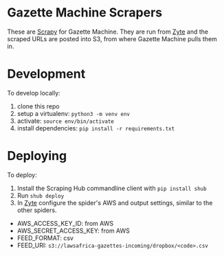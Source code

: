 # Gazette Machine Scrapers

These are [Scrapy](https://scrapy.org/) for Gazette Machine. They are run from [Zyte](https://app.zyte.com/p/375525/spiders) and the scraped
URLs are posted into S3, from where Gazette Machine pulls them in.

# Development

To develop locally:

1. clone this repo
2. setup a virtualenv: ``python3 -m venv env``
3. activate: `source env/bin/activate`
3. install dependencies: `pip install -r requirements.txt`

# Deploying

To deploy:

1. Install the Scraping Hub commandline client with `pip install shub`
2. Run `shub deploy`
3. In [Zyte](https://app.zyte.com/p/375525/spiders) configure the spider's AWS and output settings, similar to the other spiders.

* AWS_ACCESS_KEY_ID: from AWS
* AWS_SECRET_ACCESS_KEY: from AWS
* FEED_FORMAT: csv
* FEED_URI: `s3://lawsafrica-gazettes-incoming/dropbox/<code>.csv`
